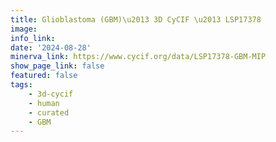```yaml
---
title: Glioblastoma (GBM)\u2013 3D CyCIF \u2013 LSP17378
image: 
info_link: 
date: '2024-08-28'
minerva_link: https://www.cycif.org/data/LSP17378-GBM-MIP
show_page_link: false
featured: false
tags:
    - 3d-cycif
    - human
    - curated
    - GBM
---
```


